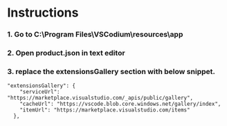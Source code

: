 # Instructions

### 1. Go to C:\Program Files\VSCodium\resources\app
### 2. Open product.json in text editor
### 3. replace the extensionsGallery section with below snippet.

```
"extensionsGallery": {
    "serviceUrl": "https://marketplace.visualstudio.com/_apis/public/gallery",
    "cacheUrl": "https://vscode.blob.core.windows.net/gallery/index",
    "itemUrl": "https://marketplace.visualstudio.com/items"
  },
  
```
  

